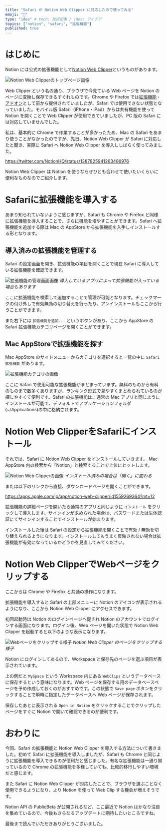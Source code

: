 ```yaml
---
title: "Safari が Notion Web Clipper に対応したので使ってみる"
emoji: "🧭"
type: "idea" # tech: 技術記事 / idea: アイデア
topics: ["notion", "safari", "拡張機能"]
published: true
---
```


# はじめに

Notion には公式の拡張機能として[Notion Web Clipper](https://www.notion.so/web-clipper)というものがあります。

![Notion Web Clipperのトップページ画像](https://storage.googleapis.com/zenn-user-upload/t6s7p5g4s5lnm8sgzu9u3wcvyaey)

Web Clipper という名の通り、ブラウザで今見ている Web ページを Notion のページに変換し保存できるすぐれものです。Chrome や Firefox では[拡張機能](https://chrome.google.com/webstore/detail/notion-web-clipper/knheggckgoiihginacbkhaalnibhilkk)・[アドオン](https://addons.mozilla.org/ja/firefox/addon/notion-web-clipper/)として前から提供されていましたが、Safari では使用できない状態となっていました。モバイル版 Safari（iPhone・iPad）からは共有機能を使って Notion を開くことで Web Clipper が使用できていましたが、PC 版の Safari には対応していませんでした。

私は、基本的に Chrome で作業することが多かったため、Mac の Safari をあまり使うことがなかったのですが、先日、Notion Web Clipper が Safari に対応したと聞き、実際に Safari へ Notion Web Clipper を導入ししばらく使ってみました。

https://twitter.com/NotionHQ/status/1387825941263486976

Notion Web Clipper は Notion を使うならぜひとも合わせて使いたいくらいに便利なものなのでご紹介します。

# Safariに拡張機能を導入する

あまり知られていないように感じますが、Safari も Chrome や Firefox と同様に拡張機能を導入することで、さらに機能を増やすことができます。Safari へ拡張機能を追加する際は Mac の AppStore から拡張機能を入手しインストールする形となります。

## 導入済みの拡張機能を管理する

Safari の設定画面を開き、拡張機能の項目を開くことで現在 Safari に導入している拡張機能を確認できます。

![拡張機能の管理画面画像](https://storage.googleapis.com/zenn-user-upload/l48blskbtvtfv2e18ss0psab2xhc)
*導入しているアプリによって拡張機能が入っている場合もあります*

ここに拡張機能を検索して追加することで管理が可能となります。チェックマークの付け外しで有効無効の切り替えを行ったり、アンインストールもここから行うことができます。

また右下には `拡張機能を追加...` というボタンがあり、ここから AppStore の Safari 拡張機能カテゴリページを開くことができます。
## Mac AppStoreで拡張機能を探す

Mac AppStore のサイドメニューからカテゴリを選択すると一覧の中に `Safari拡張機能` があります。

![拡張機能カテゴリの画像](https://storage.googleapis.com/zenn-user-upload/2qx25c8y1h1grxzpp70dw4c5qnzm)

ここに Safari で使用可能な拡張機能がまとまっています。無料のものから有料のものまで数多くありますが、ランキング形式で見やすくまとめられているのが探しやすくて便利です。Safari の拡張機能は、通常の Mac アプリと同じようにインストールが可能で、デフォルトでアプリケーションフォルダ(~/Applications)の中に格納されます。

# Notion Web ClipperをSafariにインストール

それでは、Safari に Notion Web Clipper をインストールしていきます。
Mac AppStore 内の検索から「Notion」と検索することで上位にヒットします。

![Notion Web Clipperの画像](https://storage.googleapis.com/zenn-user-upload/zt8r2t3v6grx0gl8irfhf358q4gj)
*インストール済みの場合は「開く」に変わる*

または以下のリンクから直接、ダウンロードページを開くことができます。

https://apps.apple.com/jp/app/notion-web-clipper/id1559269364?mt=12

拡張機能の詳細ページを開いたら通常のアプリと同じように `インストール` をクリックして導入します。サインインが求められた場合は、パスワードまたは生体認証にてサインインすることでインストールが始まります。

インストールした後は Safari の設定から拡張機能を開くことで有効 / 無効を切り替えられるようになります。インストールしてもうまく反映されない場合は拡張機能が有効になっているかどうかを見直してみてください。

# Notion Web ClipperでWebページをクリップする

ここからは Chrome や Firefox と共通の操作になります。

拡張機能を導入すると Safari の上部メニューに Notion のアイコンが表示されるようになり、ここから Notion Web Clipper にアクセスできます。

初回起動時は Notion のログインページへ促され Notion のアカウントでログインする画面になります。ログイン後、Web ページを開いた状態で Notion Web Clipper を起動すると以下のような表示になります。

![Webページをクリップする様子](https://storage.googleapis.com/zenn-user-upload/77eyplq3pgk5xp8o0j3augleiz23)
*Notion Web Clipper のページをクリップする様子*

Notion にログインしてあるので、Workspace と保存先のページを選ぶ項目が表示されています。

上の例だと `MySpace` という Workspace 内にある `WebClips` というデータベースに保存するという意味になります。Web ページを保存する用のデータベースページを予め作成しておくのがおすすめです。この状態で `Save page` ボタンをクリックすることで瞬時に指定したデータベースへ Web ページが保存されます。

保存したあとに表示される `Open in Notion` をクリックすることでクリップしたページをすぐに Notion で開いて確認できるのが便利です。

# おわりに

今回、Safari の拡張機能と Notion Web Clipper を導入する方法について書きました。初めて Safari に拡張機能を導入しましたが、Safari も Chrome と同じように拡張機能を導入できるのが便利だと感じました。有名な拡張機能は一通り揃っているので Chrome の拡張機能を多様していても、比較的移行しやすい環境だと感じます。

また Safari に Notion Web Clipper が対応したことで、ブラウザを選ぶことなく使用できるようになり、より Notion を使って Web Clip する機会が増えそうです。

Notion API の PublicBeta が公開されるなど、ここ最近で Notion はかなり注目を集めているので、今後もさらなるアップデートに期待したいところですね。

最後まで読んでいただきありがとうございました。